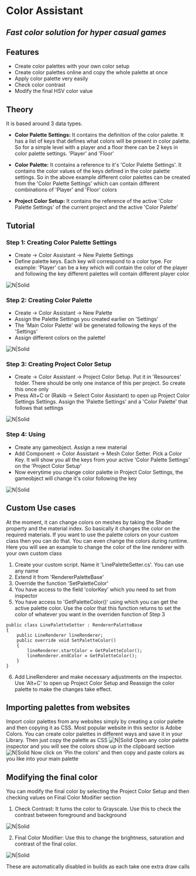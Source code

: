 # Color Assistant
## _Fast color solution for hyper casual games_


## Features

- Create color palettes with your own color setup
- Create color palettes online and copy the whole palette at once
- Apply color palette very easily
- Check color contrast 
- Modify the final HSV color value

## Theory

It is based around 3 data types.
- **Color Palette Settings:** It contains the definition of the color palette. It has a list of keys that defines what colors will be present in color palette. So for a simple level with a player and a floor there can be 2 keys in color palette settings. 'Player' and 'Floor'

- **Color Palette:** It contains a reference to it's 'Color Palette Settings'. It contains the color values of the keys defined in the color palette settings. So in the above example different color palettes can be created from the 'Color Palette Settings' which can contain different combinations of 'Player' and 'Floor' colors

- **Project Color Setup:** It contains the reference of the active 'Color Palette Settings' of the current project and the active 'Color Palette'

## Tutorial

### Step 1: Creating Color Palette Settings
- Create -> Color Assistant -> New Palette Settings
- Define palette keys. Each key will correspond to a color type. For example: 'Player' can be a key which will contain the color of the player and following the key different palettes will contain different player color

![N|Solid](https://res.cloudinary.com/rakib56/image/upload/v1619283127/Color%20Assistant/ColorPaletteSettings.png)

### Step 2: Creating Color Palette
- Create -> Color Assistant -> New Palette
- Assign the Palette Settings you created earlier on 'Settings'
- The 'Main Color Palette' will be generated following the keys of the 'Settings'
- Assign different colors on the palette!

![N|Solid](https://res.cloudinary.com/rakib56/image/upload/v1619283127/Color%20Assistant/ColorPalette.png)

### Step 3: Creating Project Color Setup
- Create -> Color Assistant -> Project Color Setup. Put it in 'Resources' folder. There should be only one instance of this per project. So create this once only
- Press Alt+C or (Rakib -> Select Color Assistant) to open up Project Color Settings Settings. Assign the 'Palette Settings' and a 'Color Palette' that follows that settings

![N|Solid](https://res.cloudinary.com/rakib56/image/upload/v1619283128/Color%20Assistant/ProjectColorSetup.png)

### Step 4: Using
- Create any gameobject. Assign a new material
- Add Component -> Color Assistant -> Mesh Color Setter. Pick a Color Key. It will show you all the keys from your active 'Color Palette Settings' on the 'Project Color Setup'
- Now everytime you change color palette in Project Color Settings, the gameobject will change it's color following the key

![N|Solid](https://res.cloudinary.com/rakib56/image/upload/v1619283127/Color%20Assistant/Use.png)

## Custom Use cases
At the moment, it can change colors on meshes by taking the Shader property and the material index. So basically it changes the color on the required materials. If you want to use the palette colors on your custom class then you can do that. You can even change the colors during runtime. Here you will see an example to change the color of the line renderer with your own custom class

1. Create your custom script. Name it 'LinePaletteSetter.cs'. You can use any name
2. Extend it from 'RendererPaletteBase'
3. Override the function 'SetPaletteColor'
4. You have access to the field 'colorKey' which you need to set from inspector
5. You have access to 'GetPaletteColor()' using which you can get the active palette color. Use the color that this function returns to set the color of whatever you want in the overriden function of Step 3
```
public class LinePaletteSetter : RendererPaletteBase
{
    public LineRenderer lineRenderer;
    public override void SetPaletteColor()
    {
        lineRenderer.startColor = GetPaletteColor();
        lineRenderer.endColor = GetPaletteColor();
    }
}
```
6. Add LineRenderer and make necessary adjustments on the inspector. Use 'Alt+C' to open up Project Color Setup and Reassign the color palette to make the changes take effect.

## Importing palettes from websites
Import color palettes from any websites simply by creating a color palette and then copying it as CSS. Most popular website in this sector is Adobe Colors. You can create color palettes in different ways and save it in your Library. Then just copy the palette as CSS
![N|Solid](https://res.cloudinary.com/rakib56/image/upload/v1619286665/Color%20Assistant/AdobeColor.png)
Open any color palette inspector and you will see the colors show up in the clipboard section
![N|Solid](https://res.cloudinary.com/rakib56/image/upload/v1619286664/Color%20Assistant/ClipboardfromAbodeColors.png)
Now click on 'Pin the colors' and then copy and paste colors as you like into your main palette

## Modifying the final color
You can modify the final color by selecting the Project Color Setup and then checking values on Final Color Modifier section
1. Check Contrast: It turns the color to Grayscale. Use this to check the contrast between foreground and background

![N|Solid](https://res.cloudinary.com/rakib56/image/upload/v1619286985/Color%20Assistant/CheckContrast.png)

2. Final Color Modifier: Use this to change the brightness, saturation and contrast of the final color. 

![N|Solid](https://res.cloudinary.com/rakib56/image/upload/v1619286986/Color%20Assistant/FinalColor.png)

These are automatically disabled in builds as each take one extra draw calls
